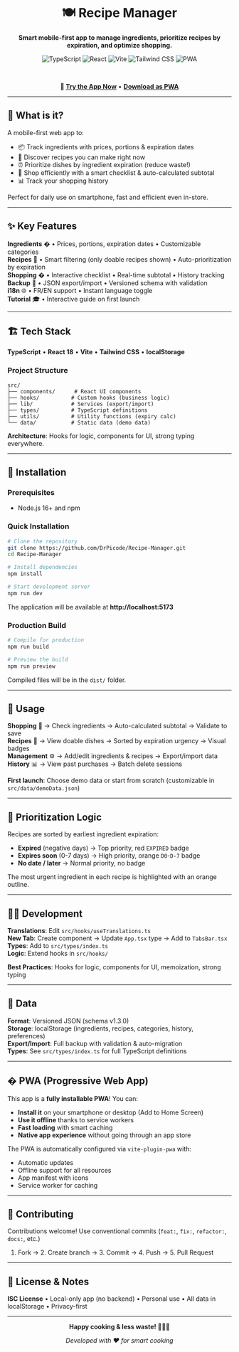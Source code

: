 <div align="center">
  <h1>🍽️ Recipe Manager</h1>
  <p><strong>Smart mobile-first app to manage ingredients, prioritize recipes by expiration, and optimize shopping.</strong></p>
  
  ![TypeScript](https://img.shields.io/badge/TypeScript-007ACC?style=flat&logo=typescript&logoColor=white)
  ![React](https://img.shields.io/badge/React-18.2-61DAFB?style=flat&logo=react&logoColor=black)
  ![Vite](https://img.shields.io/badge/Vite-646CFF?style=flat&logo=vite&logoColor=white)
  ![Tailwind CSS](https://img.shields.io/badge/Tailwind_CSS-38B2AC?style=flat&logo=tailwind-css&logoColor=white)
  ![PWA](https://img.shields.io/badge/PWA-Installable-5A0FC8?style=flat&logo=pwa&logoColor=white)
  
  <br/>
  
  **📱 [Try the App Now](https://drpicode.github.io/Recipe-Manager/)** • **[Download as PWA](https://drpicode.github.io/Recipe-Manager/)**
  
</div>

---

## 🎯 What is it?

A mobile-first web app to:
- 📦 Track ingredients with prices, portions & expiration dates
- 🍳 Discover recipes you can make right now
- ⏰ Prioritize dishes by ingredient expiration (reduce waste!)
- 🛒 Shop efficiently with a smart checklist & auto-calculated subtotal
- 📊 Track your shopping history

Perfect for daily use on smartphone, fast and efficient even in-store.

---

## ✨ Key Features

**Ingredients** � • Prices, portions, expiration dates • Customizable categories  
**Recipes** 🍳 • Smart filtering (only doable recipes shown) • Auto-prioritization by expiration  
**Shopping** � • Interactive checklist • Real-time subtotal • History tracking  
**Backup** 💾 • JSON export/import • Versioned schema with validation  
**i18n** 🌐 • FR/EN support • Instant language toggle  
**Tutorial** 🎓 • Interactive guide on first launch

---

## 🏗️ Tech Stack

**TypeScript** • **React 18** • **Vite** • **Tailwind CSS** • **localStorage**

### Project Structure
```
src/
├── components/      # React UI components
├── hooks/          # Custom hooks (business logic)
├── lib/            # Services (export/import)
├── types/          # TypeScript definitions
├── utils/          # Utility functions (expiry calc)
└── data/           # Static data (demo data)
```

**Architecture**: Hooks for logic, components for UI, strong typing everywhere.

---

## 🚀 Installation

### Prerequisites
- Node.js 16+ and npm

### Quick Installation
```bash
# Clone the repository
git clone https://github.com/DrPicode/Recipe-Manager.git
cd Recipe-Manager

# Install dependencies
npm install

# Start development server
npm run dev
```

The application will be available at **http://localhost:5173**

### Production Build
```bash
# Compile for production
npm run build

# Preview the build
npm run preview
```

Compiled files will be in the `dist/` folder.

---

## 📱 Usage

**Shopping** 🛒 → Check ingredients → Auto-calculated subtotal → Validate to save  
**Recipes** 🍳 → View doable dishes → Sorted by expiration urgency → Visual badges  
**Management** ⚙️ → Add/edit ingredients & recipes → Export/import data  
**History** 📊 → View past purchases → Batch delete sessions  

**First launch**: Choose demo data or start from scratch (customizable in `src/data/demoData.json`)

---

## 🧠 Prioritization Logic

Recipes are sorted by earliest ingredient expiration:
- **Expired** (negative days) → Top priority, red `EXPIRED` badge
- **Expires soon** (0-7 days) → High priority, orange `D0`-`D-7` badge
- **No date / later** → Normal priority, no badge

The most urgent ingredient in each recipe is highlighted with an orange outline.

---

## 👨‍💻 Development

**Translations**: Edit `src/hooks/useTranslations.ts`  
**New Tab**: Create component → Update `App.tsx` type → Add to `TabsBar.tsx`  
**Types**: Add to `src/types/index.ts`  
**Logic**: Extend hooks in `src/hooks/`  

**Best Practices**: Hooks for logic, components for UI, memoization, strong typing

---

## 💾 Data

**Format**: Versioned JSON (schema v1.3.0)  
**Storage**: localStorage (ingredients, recipes, categories, history, preferences)  
**Export/Import**: Full backup with validation & auto-migration  
**Types**: See `src/types/index.ts` for full TypeScript definitions

---

## � PWA (Progressive Web App)

This app is a **fully installable PWA**! You can:
- **Install it** on your smartphone or desktop (Add to Home Screen)
- **Use it offline** thanks to service workers
- **Fast loading** with smart caching
- **Native app experience** without going through an app store

The PWA is automatically configured via `vite-plugin-pwa` with:
- Automatic updates
- Offline support for all resources
- App manifest with icons
- Service worker for caching

---

## 🤝 Contributing

Contributions welcome! Use conventional commits (`feat:`, `fix:`, `refactor:`, `docs:`, etc.)

1. Fork → 2. Create branch → 3. Commit → 4. Push → 5. Pull Request

---

## 📄 License & Notes

**ISC License** • Local-only app (no backend) • Personal use • All data in localStorage • Privacy-first

---

<div align="center">
  <p><strong>Happy cooking & less waste! 👨‍🍳✨</strong></p>
  <p><em>Developed with ❤️ for smart cooking</em></p>
</div>
